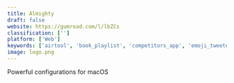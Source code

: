 ```yaml
---
title: Almighty
draft: false 
website: https://gumroad.com/l/lbZCs
classification: ['']
platform: ['Web']
keywords: ['airtool', 'book_playlist', 'competitors_app', 'emoji_tweeter', 'encore_beat', 'new_twitter_apps', 'poolside_fm_for_mac', 'recast', 'rekl.be', 'sonicroad', 'soundcloud', 'superbar', 'tweetdeck', 'tweetbot', 'tweeten_2', 'videoo']
image: logo.png
---
```

Powerful configurations for macOS